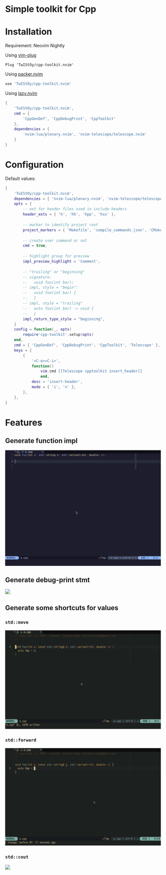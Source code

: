 # Simple toolkit for Cpp

# Installation

Requirement: Neovim Nightly

Using [vim-plug](https://github.com/junegunn/vim-plug)

```vimscript
Plug 'TwIStOy/cpp-toolkit.nvim'
```

Using [packer.nvim](https://github.com/wbthomason/packer.nvim)

```lua
use 'TwIStOy/cpp-toolkit.nvim'
```

Using [lazy.nvim](https://github.com/folke/lazy.nvim)

```lua
{
    'TwIStOy/cpp-toolkit.nvim',
    cmd = {
        'CppGenDef', 'CppDebugPrint', 'CppToolkit'
    },
    dependencies = {
        'nvim-lua/plenary.nvim', 'nvim-telescope/telescope.nvim'
    }
}
```

# Configuration

Default values:

```lua
{
    'TwIStOy/cpp-toolkit.nvim',
    dependencies = { 'nvim-lua/plenary.nvim', 'nvim-telescope/telescope.nvim' },
    opts = {
        -- ext for header files used in include-headers
        header_exts = { 'h', 'hh', 'hpp', 'hxx' },

        -- marker to identify project root
        project_markers = { 'Makefile', 'compile_commands.json', 'CMakeLists.txt' },

        -- create user command or not
        cmd = true,

        -- highlight group for preview
        impl_preview_highlight = 'Comment',

        -- "trailing" or "beginning"
        -- signature:
        --   void foo(int bar);
        -- impl, style = "begin":
        --   void foo(int bar) {
        --   }
        -- impl, style = "trailing"
        --   auto foo(int bar) -> void {
        --   }
        impl_return_type_style = "beginning",
    }
    config = function(_, opts)
        require'cpp-toolkit'.setup(opts)
    end,
    cmd = { 'CppGenDef', 'CppDebugPrint', 'CppToolkit', 'Telescope' },
    keys = {
        {
            '<C-e><C-i>',
            function()
                vim.cmd [[Telescope cpptoolkit insert_header]]
                end,
            desc = 'insert-header',
            mode = { 'i', 'n' },
        },
    },
}
```

# Features

## Generate function impl
![](https://raw.githubusercontent.com/TwIStOy/cpp-toolkit.nvim/master/screenshots/screen_gen_cpp_impl.gif)

## Generate debug-print stmt
![](https://raw.githubusercontent.com/TwIStOy/cpp-toolkit.nvim/master/screenshots/screen_debug_print.gif)

## Generate some shortcuts for values

### `std::move`
![](https://raw.githubusercontent.com/TwIStOy/cpp-toolkit.nvim/master/screenshots/screen_shortcut_move_value.gif)

### `std::forward`
![](https://raw.githubusercontent.com/TwIStOy/cpp-toolkit.nvim/master/screenshots/screen_shortcut_forward_value.gif)

### `std::cout`
![](https://raw.githubusercontent.com/TwIStOy/cpp-toolkit.nvim/master/screenshots/screen_shortcut_stdcout_values.gif)

